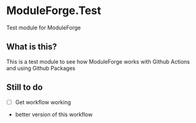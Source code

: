 # ModuleForge.Test
Test module for ModuleForge

## What is this?

This is a test module to see how ModuleForge works with Github Actions and using Github Packages

## Still to do

- [ ] Get workflow working
- better version of this workflow
